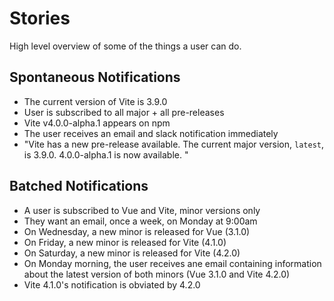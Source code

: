 # Stories

High level overview of some of the things a user can do.

## Spontaneous Notifications

- The current version of Vite is 3.9.0
- User is subscribed to all major + all pre-releases
- Vite v4.0.0-alpha.1 appears on npm
- The user receives an email and slack notification immediately
- "Vite has a new pre-release available. The current major version, `latest`, is 3.9.0. 4.0.0-alpha.1 is now available. <link to repo or npm>"

## Batched Notifications

- A user is subscribed to Vue and Vite, minor versions only
- They want an email, once a week, on Monday at 9:00am
- On Wednesday, a new minor is released for Vue (3.1.0)
- On Friday, a new minor is released for Vite (4.1.0)
- On Saturday, a new minor is released for Vite (4.2.0)
- On Monday morning, the user receives ane email containing information about the latest version of both minors (Vue 3.1.0 and Vite 4.2.0)
- Vite 4.1.0's notification is obviated by 4.2.0
